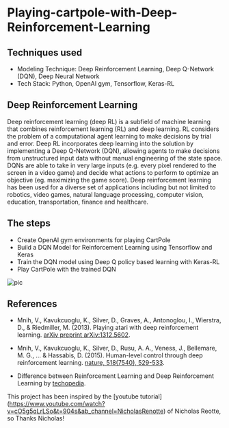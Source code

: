 # Playing-cartpole-with-Deep-Reinforcement-Learning

## Techniques used

* Modeling Technique: Deep Reinforcement Learning, Deep Q-Network (DQN), Deep Neural Network
* Tech Stack: Python, OpenAI gym, Tensorflow, Keras-RL

## Deep Reinforcement Learning 

Deep reinforcement learning (deep RL) is a subfield of machine learning that combines reinforcement learning (RL) and deep learning. 
RL considers the problem of a computational agent learning to make decisions by trial and error. 
Deep RL incorporates deep learning into the solution by implementing a Deep Q-Network (DQN), allowing agents to make decisions from unstructured input data without 
manual engineering of the state space. DQNs are able to take in very large inputs 
(e.g. every pixel rendered to the screen in a video game) and decide what actions to perform to optimize an objective 
(eg. maximizing the game score). Deep reinforcement learning has been used for a diverse set of applications including 
but not limited to robotics, video games, natural language processing, computer vision, education, transportation, finance and healthcare.

## The steps

* Create OpenAI gym environments for playing CartPole
* Build a DQN Model for Reinforcement Learning using Tensorflow and Keras
* Train the DQN model using Deep Q policy based learning with Keras-RL
* Play CartPole with the trained DQN

![pic](https://github.com/saha0073/Playing-cartpole-with-Deep-Reinforcement-Learning/blob/main/cartpool.PNG)

## References

* Mnih, V., Kavukcuoglu, K., Silver, D., Graves, A., Antonoglou, I., Wierstra, D., & Riedmiller, M. (2013). Playing atari with deep reinforcement learning. [arXiv preprint arXiv:1312.5602](https://arxiv.org/abs/1312.5602).

* Mnih, V., Kavukcuoglu, K., Silver, D., Rusu, A. A., Veness, J., Bellemare, M. G., ... & Hassabis, D. (2015). Human-level control through deep reinforcement learning. [nature, 518(7540), 529-533](https://www.nature.com/articles/nature14236).

* Difference between Reinforcement Learning and Deep Reinforcement Learning by [techopedia](https://www.techopedia.com/reinforcement-learning-vs-deep-reinforcement-learning-whats-the-difference/2/34039).

This project has been inspired by the [youtube tutorial] (https://www.youtube.com/watch?v=cO5g5qLrLSo&t=904s&ab_channel=NicholasRenotte) of Nicholas Reotte, so Thanks Nicholas!   



